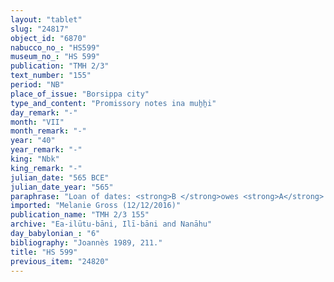 ```yaml
---
layout: "tablet"
slug: "24817"
object_id: "6870"
nabucco_no_: "HS599"
museum_no_: "HS 599"
publication: "TMH 2/3"
text_number: "155"
period: "NB"
place_of_issue: "Borsippa city"
type_and_content: "Promissory notes ina muẖẖi"
day_remark: "-"
month: "VII"
month_remark: "-"
year: "40"
year_remark: "-"
king: "Nbk"
king_remark: "-"
julian_date: "565 BCE"
julian_date_year: "565"
paraphrase: "Loan of dates: <strong>B </strong>owes <strong>A</strong> 14 kor (2,520 l) of dates, impost (<em>imittu</em>) of the palm grove (<em>gi&scaron;immaru</em>), harvest of the field (<em>ebūr eqli</em>) of Bīt-Zēr-Ibnāya, at a ratio of 5 measures (<em>ma&scaron;īhu</em>) for 1 kor. <strong>B</strong> will give the dates in their entirety in Arahsamna (VIII) in Borsippa, according to the measure of <strong>A</strong>, in one delivery (<em>ina muhhi</em> <em>i&scaron;tet ritti</em>). For each kor he will give one load of palm-frond ribs (<em>huṣābu</em>), palm-leaf baskets (<em>tuhallu</em>) and date palm fibres (<em>mangagu</em>). 2 witnesses and the scribe. The (service of the) agricultural supervisor (<em>gugallu</em>) is not yet paid (<em>eṭēru </em>Stat.).&nbsp;<br /> &nbsp;<br /> <strong>A</strong> = Zēr-Bābili/&Scaron;umāya///(Ea-)ilūtu-bāni, <em>ērib bīt Nab&ucirc;</em> (enterer of the Nab&ucirc; Temple); <strong>B</strong> = Itti-&Scaron;ama&scaron;-balāṭu/Arad-Nab&ucirc;//Ibnāya; Scribe = Marduk-&scaron;ākin-&scaron;umi/Bēl&scaron;unu//Rē&rsquo;&acirc;nu<br /> &nbsp;"
imported: "Melanie Gross (12/12/2016)"
publication_name: "TMH 2/3 155"
archive: "Ea-ilūtu-bāni, Ilī-bāni and Nanāhu"
day_babylonian_: "6"
bibliography: "Joannès 1989, 211."
title: "HS 599"
previous_item: "24820"
---
```

